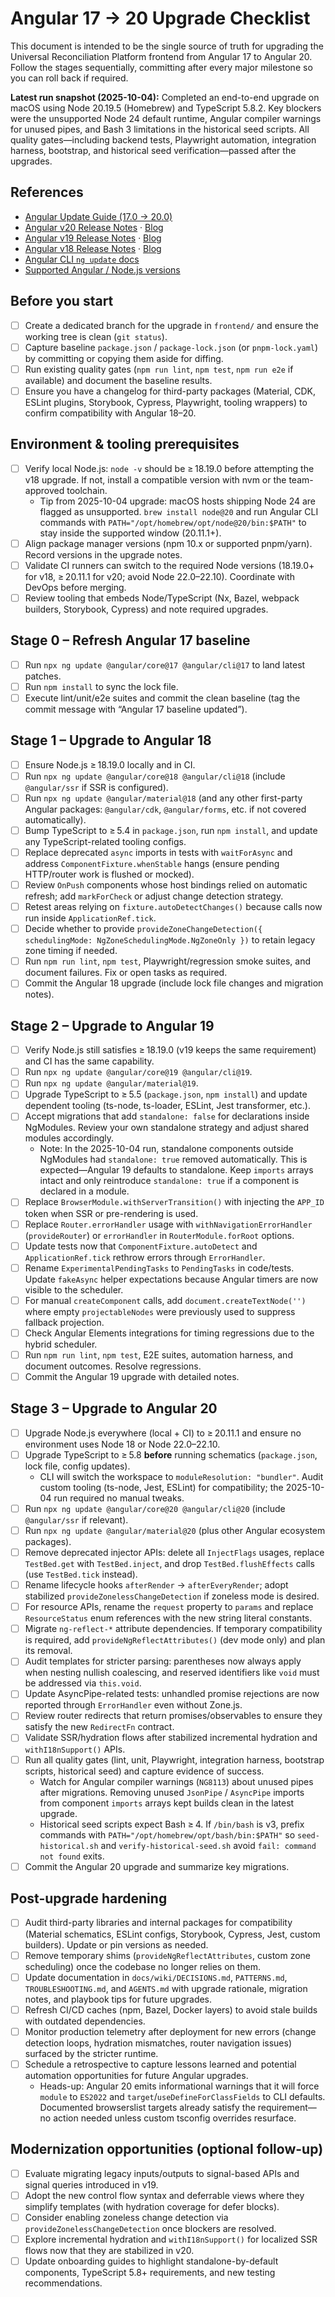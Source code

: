 # Angular 17 → 20 Upgrade Checklist

This document is intended to be the single source of truth for upgrading the Universal Reconciliation Platform frontend from Angular 17 to Angular 20. Follow the stages sequentially, committing after every major milestone so you can roll back if required.

**Latest run snapshot (2025-10-04):** Completed an end-to-end upgrade on macOS using Node 20.19.5 (Homebrew) and TypeScript 5.8.2. Key blockers were the unsupported Node 24 default runtime, Angular compiler warnings for unused pipes, and Bash 3 limitations in the historical seed scripts. All quality gates—including backend tests, Playwright automation, integration harness, bootstrap, and historical seed verification—passed after the upgrades.

## References
- [Angular Update Guide (17.0 → 20.0)](https://update.angular.io/?l=en&v=17.0-20.0)
- [Angular v20 Release Notes](https://github.com/angular/angular/blob/main/CHANGELOG.md#2000-2025-05-28) · [Blog](https://blog.angular.dev/announcing-angular-v20-b5c9c06cf301)
- [Angular v19 Release Notes](https://github.com/angular/angular/blob/main/CHANGELOG.md#1900-2024-11-19) · [Blog](https://blog.angular.dev/meet-angular-v19-7b29dfd05b84)
- [Angular v18 Release Notes](https://github.com/angular/angular/blob/main/CHANGELOG.md#1800-2024-05-22) · [Blog](https://blog.angular.dev/angular-v18-is-now-available-ff43049fafe4)
- [Angular CLI `ng update` docs](https://angular.dev/cli/update)
- [Supported Angular / Node.js versions](https://angular.dev/reference/versions)

## Before you start
- [ ] Create a dedicated branch for the upgrade in `frontend/` and ensure the working tree is clean (`git status`).
- [ ] Capture baseline `package.json` / `package-lock.json` (or `pnpm-lock.yaml`) by committing or copying them aside for diffing.
- [ ] Run existing quality gates (`npm run lint`, `npm test`, `npm run e2e` if available) and document the baseline results.
- [ ] Ensure you have a changelog for third-party packages (Material, CDK, ESLint plugins, Storybook, Cypress, Playwright, tooling wrappers) to confirm compatibility with Angular 18–20.

## Environment & tooling prerequisites
- [ ] Verify local Node.js: `node -v` should be ≥ 18.19.0 before attempting the v18 upgrade. If not, install a compatible version with nvm or the team-approved toolchain.
  - Tip from 2025-10-04 upgrade: macOS hosts shipping Node 24 are flagged as unsupported. `brew install node@20` and run Angular CLI commands with `PATH="/opt/homebrew/opt/node@20/bin:$PATH"` to stay inside the supported window (20.11.1+).
- [ ] Align package manager versions (npm 10.x or supported pnpm/yarn). Record versions in the upgrade notes.
- [ ] Validate CI runners can switch to the required Node versions (18.19.0+ for v18, ≥ 20.11.1 for v20; avoid Node 22.0–22.10). Coordinate with DevOps before merging.
- [ ] Review tooling that embeds Node/TypeScript (Nx, Bazel, webpack builders, Storybook, Cypress) and note required upgrades.

## Stage 0 – Refresh Angular 17 baseline
- [ ] Run `npx ng update @angular/core@17 @angular/cli@17` to land latest patches.
- [ ] Run `npm install` to sync the lock file.
- [ ] Execute lint/unit/e2e suites and commit the clean baseline (tag the commit message with “Angular 17 baseline updated”).

## Stage 1 – Upgrade to Angular 18
- [ ] Ensure Node.js ≥ 18.19.0 locally and in CI.
- [ ] Run `npx ng update @angular/core@18 @angular/cli@18` (include `@angular/ssr` if SSR is configured).
- [ ] Run `npx ng update @angular/material@18` (and any other first-party Angular packages: `@angular/cdk`, `@angular/forms`, etc. if not covered automatically).
- [ ] Bump TypeScript to ≥ 5.4 in `package.json`, run `npm install`, and update any TypeScript-related tooling configs.
- [ ] Replace deprecated `async` imports in tests with `waitForAsync` and address `ComponentFixture.whenStable` hangs (ensure pending HTTP/router work is flushed or mocked).
- [ ] Review `OnPush` components whose host bindings relied on automatic refresh; add `markForCheck` or adjust change detection strategy.
- [ ] Retest areas relying on `fixture.autoDetectChanges()` because calls now run inside `ApplicationRef.tick`.
- [ ] Decide whether to provide `provideZoneChangeDetection({ schedulingMode: NgZoneSchedulingMode.NgZoneOnly })` to retain legacy zone timing if needed.
- [ ] Run `npm run lint`, `npm test`, Playwright/regression smoke suites, and document failures. Fix or open tasks as required.
- [ ] Commit the Angular 18 upgrade (include lock file changes and migration notes).

## Stage 2 – Upgrade to Angular 19
- [ ] Verify Node.js still satisfies ≥ 18.19.0 (v19 keeps the same requirement) and CI has the same capability.
- [ ] Run `npx ng update @angular/core@19 @angular/cli@19`.
- [ ] Run `npx ng update @angular/material@19`.
- [ ] Upgrade TypeScript to ≥ 5.5 (`package.json`, `npm install`) and update dependent tooling (ts-node, ts-loader, ESLint, Jest transformer, etc.).
- [ ] Accept migrations that add `standalone: false` for declarations inside NgModules. Review your own standalone strategy and adjust shared modules accordingly.
  - Note: In the 2025-10-04 run, standalone components outside NgModules had `standalone: true` removed automatically. This is expected—Angular 19 defaults to standalone. Keep `imports` arrays intact and only reintroduce `standalone: true` if a component is declared in a module.
- [ ] Replace `BrowserModule.withServerTransition()` with injecting the `APP_ID` token when SSR or pre-rendering is used.
- [ ] Replace `Router.errorHandler` usage with `withNavigationErrorHandler` (`provideRouter`) or `errorHandler` in `RouterModule.forRoot` options.
- [ ] Update tests now that `ComponentFixture.autoDetect` and `ApplicationRef.tick` rethrow errors through `ErrorHandler`.
- [ ] Rename `ExperimentalPendingTasks` to `PendingTasks` in code/tests. Update `fakeAsync` helper expectations because Angular timers are now visible to the scheduler.
- [ ] For manual `createComponent` calls, add `document.createTextNode('')` where empty `projectableNodes` were previously used to suppress fallback projection.
- [ ] Check Angular Elements integrations for timing regressions due to the hybrid scheduler.
- [ ] Run `npm run lint`, `npm test`, E2E suites, automation harness, and document outcomes. Resolve regressions.
- [ ] Commit the Angular 19 upgrade with detailed notes.

## Stage 3 – Upgrade to Angular 20
- [ ] Upgrade Node.js everywhere (local + CI) to ≥ 20.11.1 and ensure no environment uses Node 18 or Node 22.0–22.10.
- [ ] Upgrade TypeScript to ≥ 5.8 **before** running schematics (`package.json`, lock file, config updates).
  - CLI will switch the workspace to `moduleResolution: "bundler"`. Audit custom tooling (ts-node, Jest, ESLint) for compatibility; the 2025-10-04 run required no manual tweaks.
- [ ] Run `npx ng update @angular/core@20 @angular/cli@20` (include `@angular/ssr` if relevant).
- [ ] Run `npx ng update @angular/material@20` (plus other Angular ecosystem packages).
- [ ] Remove deprecated injector APIs: delete all `InjectFlags` usages, replace `TestBed.get` with `TestBed.inject`, and drop `TestBed.flushEffects` calls (use `TestBed.tick` instead).
- [ ] Rename lifecycle hooks `afterRender` → `afterEveryRender`; adopt stabilized `provideZonelessChangeDetection` if zoneless mode is desired.
- [ ] For resource APIs, rename the `request` property to `params` and replace `ResourceStatus` enum references with the new string literal constants.
- [ ] Migrate `ng-reflect-*` attribute dependencies. If temporary compatibility is required, add `provideNgReflectAttributes()` (dev mode only) and plan its removal.
- [ ] Audit templates for stricter parsing: parentheses now always apply when nesting nullish coalescing, and reserved identifiers like `void` must be addressed via `this.void`.
- [ ] Update AsyncPipe-related tests: unhandled promise rejections are now reported through `ErrorHandler` even without Zone.js.
- [ ] Review router redirects that return promises/observables to ensure they satisfy the new `RedirectFn` contract.
- [ ] Validate SSR/hydration flows after stabilized incremental hydration and `withI18nSupport()` APIs.
- [ ] Run all quality gates (lint, unit, Playwright, integration harness, bootstrap scripts, historical seed) and capture evidence of success.
  - Watch for Angular compiler warnings (`NG8113`) about unused pipes after migrations. Removing unused `JsonPipe` / `AsyncPipe` imports from component `imports` arrays kept builds clean in the latest upgrade.
  - Historical seed scripts expect Bash ≥ 4. If `/bin/bash` is v3, prefix commands with `PATH="/opt/homebrew/opt/bash/bin:$PATH"` so `seed-historical.sh` and `verify-historical-seed.sh` avoid `fail: command not found` exits.
- [ ] Commit the Angular 20 upgrade and summarize key migrations.

## Post-upgrade hardening
- [ ] Audit third-party libraries and internal packages for compatibility (Material schematics, ESLint configs, Storybook, Cypress, Jest, custom builders). Update or pin versions as needed.
- [ ] Remove temporary shims (`provideNgReflectAttributes`, custom zone scheduling) once the codebase no longer relies on them.
- [ ] Update documentation in `docs/wiki/DECISIONS.md`, `PATTERNS.md`, `TROUBLESHOOTING.md`, and `AGENTS.md` with upgrade rationale, migration notes, and playbook tips for future upgrades.
- [ ] Refresh CI/CD caches (npm, Bazel, Docker layers) to avoid stale builds with outdated dependencies.
- [ ] Monitor production telemetry after deployment for new errors (change detection loops, hydration mismatches, router navigation issues) surfaced by the stricter runtime.
- [ ] Schedule a retrospective to capture lessons learned and potential automation opportunities for future Angular upgrades.
  - Heads-up: Angular 20 emits informational warnings that it will force `module` to `ES2022` and `target`/`useDefineForClassFields` to CLI defaults. Documented browserslist targets already satisfy the requirement—no action needed unless custom tsconfig overrides resurface.

## Modernization opportunities (optional follow-up)
- [ ] Evaluate migrating legacy inputs/outputs to signal-based APIs and signal queries introduced in v19.
- [ ] Adopt the new control flow syntax and deferrable views where they simplify templates (with hydration coverage for defer blocks).
- [ ] Consider enabling zoneless change detection via `provideZonelessChangeDetection` once blockers are resolved.
- [ ] Explore incremental hydration and `withI18nSupport()` for localized SSR flows now that they are stabilized in v20.
- [ ] Update onboarding guides to highlight standalone-by-default components, TypeScript 5.8+ requirements, and new testing recommendations.
